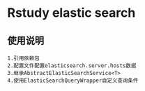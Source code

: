 # Rstudy elastic search
## 使用说明
    1.引用依赖包
    2.配置文件配置elasticsearch.server.hosts数据
    3.继承AbstractElasticSearchService<T>
    4.使用ElasticSearchQueryWrapper自定义查询条件
